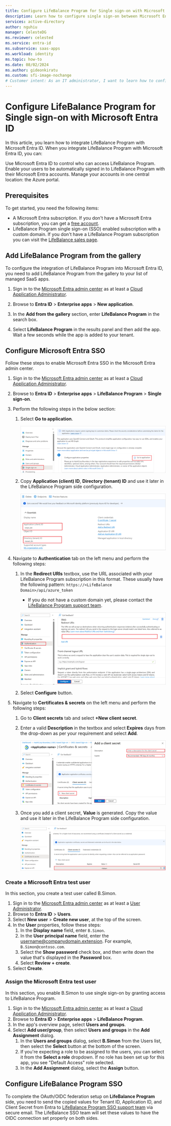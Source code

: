 ```yaml
---
title: Configure LifeBalance Program for Single sign-on with Microsoft Entra ID
description: Learn how to configure single sign-on between Microsoft Entra and LifeBalance Program.
services: active-directory
author: nguhiu
manager: CelesteDG
ms.reviewer: celested
ms.service: entra-id
ms.subservice: saas-apps
ms.workload: identity
ms.topic: how-to
ms.date: 08/02/2024
ms.author: gideonkiratu
ms.custom: sfi-image-nochange
# Customer intent: As an IT administrator, I want to learn how to configure single sign-on between Microsoft Entra ID and LifeBalance Program so that I can control who has access to LifeBalance Program, enable automatic sign-in with Microsoft Entra accounts, and manage my accounts in one central location.
---
```


# Configure LifeBalance Program for Single sign-on with Microsoft Entra ID

In this article,  you learn how to integrate LifeBalance Program with Microsoft Entra ID. When you integrate LifeBalance Program with Microsoft Entra ID, you can:

Use Microsoft Entra ID to control who can access LifeBalance Program.
Enable your users to be automatically signed in to LifeBalance Program with their Microsoft Entra accounts.
Manage your accounts in one central location: the Azure portal.

## Prerequisites

To get started, you need the following items:

* A Microsoft Entra subscription. If you don't have a Microsoft Entra subscription, you can get a [free account](https://azure.microsoft.com/free/).
* LifeBalance Program single sign-on (SSO) enabled subscription with a custom domain. If you don't have a LifeBalance Program subscription you can visit the [LifeBalance sales page](https://sales.lifebalanceprogram.com/).

## Add LifeBalance Program from the gallery

To configure the integration of LifeBalance Program into Microsoft Entra ID, you need to add LifeBalance Program from the gallery to your list of managed SaaS apps.

1. Sign in to the [Microsoft Entra admin center](https://entra.microsoft.com) as at least a [Cloud Application Administrator](~/identity/role-based-access-control/permissions-reference.md#cloud-application-administrator).

1. Browse to **Entra ID** > **Enterprise apps** > **New application**.

1. In the **Add from the gallery** section, enter **LifeBalance Program** in the search box.

1. Select **LifeBalance Program** in the results panel and then add the app. Wait a few seconds while the app is added to your tenant.

## Configure Microsoft Entra SSO

Follow these steps to enable Microsoft Entra SSO in the Microsoft Entra admin center.

1. Sign in to the [Microsoft Entra admin center](https://entra.microsoft.com) as at least a [Cloud Application Administrator](~/identity/role-based-access-control/permissions-reference.md#cloud-application-administrator).

1. Browse to **Entra ID** > **Enterprise apps** > **LifeBalance Program** > **Single sign-on**.

1. Perform the following steps in the below section:

    1. Select **Go to application**.

        [![Screenshot of showing the identity configuration.](common/go-to-application.png)](common/go-to-application.png#lightbox)

    1. Copy **Application (client) ID**, **Directory (tenant) ID** and use it later in the LifeBalance Program side configuration.

        ![Screenshot shows Settings for the configuration.](./media/lifebalance-program-oidc-tutorial/directory.png "Settings")

1. Navigate to **Authentication** tab on the left menu and perform the following steps:

    1. In the **Redirect URIs** textbox, use the URL associated with your LifeBalance Program subscription in this format. These usually have the following pattern:
    `https://<LifeBalance Domain>/api/azure_token`

        + If you do not have a custom domain yet, please contact the [LifeBalance Program support team](mailto:info@lifebalanceprogram.com).

        [![Screenshot of showing the redirect values.](common/redirect.png)](common/redirect.png#lightbox)

    1. Select **Configure** button.

1. Navigate to **Certificates & secrets** on the left menu and perform the following steps:

    1. Go to **Client secrets** tab and select **+New client secret**.
    1. Enter a valid **Description** in the textbox and select **Expires** days from the drop-down as per your requirement and select **Add**.

        [![Screenshot of showing the client secrets value.](common/client-secret.png)](common/client-secret.png#lightbox)

    1. Once you add a client secret, **Value** is generated. Copy the value and use it later in the LifeBalance Program side configuration.

        [![Screenshot of showing how to add a client secret.](common/client.png)](common/client.png#lightbox)

### Create a Microsoft Entra test user

In this section, you create a test user called B.Simon.

1. Sign in to the [Microsoft Entra admin center](https://entra.microsoft.com) as at least a [User Administrator](~/identity/role-based-access-control/permissions-reference.md#user-administrator).
1. Browse to **Entra ID** > **Users**.
1. Select **New user** > **Create new user**, at the top of the screen.
1. In the **User** properties, follow these steps:
   1. In the **Display name** field, enter `B.Simon`.  
   1. In the **User principal name** field, enter the username@companydomain.extension. For example, `B.Simon@contoso.com`.
   1. Select the **Show password** check box, and then write down the value that's displayed in the **Password** box.
   1. Select **Review + create**.
1. Select **Create**.

### Assign the Microsoft Entra test user

In this section, you enable B.Simon to use single sign-on by granting access to LifeBalance Program.

1. Sign in to the [Microsoft Entra admin center](https://entra.microsoft.com) as at least a [Cloud Application Administrator](~/identity/role-based-access-control/permissions-reference.md#cloud-application-administrator).
1. Browse to **Entra ID** > **Enterprise apps** > **LifeBalance Program**.
1. In the app's overview page, select **Users and groups**.
1. Select **Add user/group**, then select **Users and groups** in the **Add Assignment** dialog.
   1. In the **Users and groups** dialog, select **B.Simon** from the Users list, then select the **Select** button at the bottom of the screen.
   1. If you're expecting a role to be assigned to the users, you can select it from the **Select a role** dropdown. If no role has been set up for this app, you see "Default Access" role selected.
   1. In the **Add Assignment** dialog, select the **Assign** button.

## Configure LifeBalance Program SSO

To complete the OAuth/OIDC federation setup on **LifeBalance Program** side, you need to send the copied values for Tenant ID, Application ID, and Client Secret from Entra to [LifeBalance Program SSO support team](mailto:sso@lifebalanceprogram.com) via secure email. The LifeBalance SSO team will set these values to have the OIDC connection set properly on both sides.
